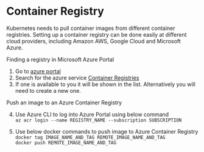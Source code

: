 # Container Registry

Kubernetes needs to pull container images from different container registries. Setting up a container registry can be done easily at different cloud providers, including Amazon AWS, Google Cloud and Microsoft Azure.


Finding a registry in Microsoft Azure Portal

1. Go to [azure portal](portal.azure.com)
2. Search for the azure service [Container Registries](https://portal.azure.com/#blade/HubsExtension/BrowseResource/resourceType/Microsoft.ContainerRegistry%2Fregistries)
3. If one is available to you it will be shown in the list. Alternatively you will need to create a new one.


Push an image to an Azure Container Registry

4. Use Azure CLI to log into Azure Portal using below command <br>
`az acr login --name REGISTRY_NAME --subscription SUBSCRIPTION`

5. Use below docker commands to push image to Azure Container Registry<br>
`docker tag IMAGE_NAME_AND_TAG REMOTE_IMAGE_NAME_AND_TAG`<br>
`docker push REMOTE_IMAGE_NAME_AND_TAG`

